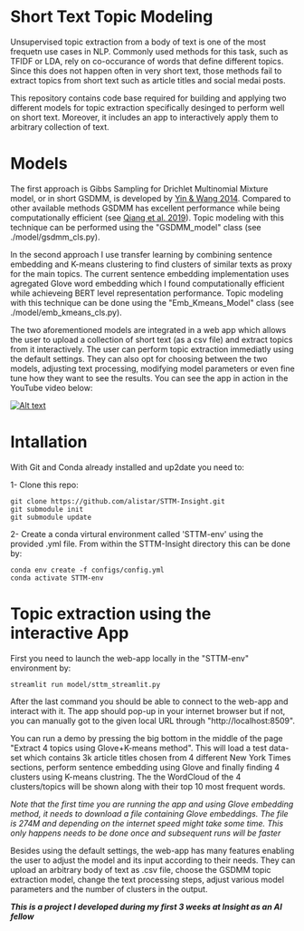 
# Short Text Topic Modeling
Unsupervised topic extraction from a body of text is one of the most frequetn use cases in NLP. Commonly used methods for this task, such as TFIDF or LDA, rely on co-occurance of words that define different topics. Since this does not happen often in very short text, those methods fail to extract topics from short text such as article titles and social medai posts.

This repository contains code base required for building and applying two different models for topic extraction specifically desinged to perform well on short text. Moreover, it includes an app to interactively apply them to arbitrary collection of text.

# Models
The first approach is Gibbs Sampling for Drichlet Multinomial Mixture model, or in short GSDMM, is developed by [Yin & Wang 2014](dbgroup.cs.tsinghua.edu.cn). Compared to other available methods GSDMM has excellent performance while being computationally efficient (see [Qiang et al. 2019](https://arxiv.org/abs/1904.07695)). Topic modeling with this technique can be performed using the "GSDMM_model" class (see ./model/gsdmm_cls.py).

In the second approach I use transfer learning by combining sentence embedding and K-means clustering to find clusters of similar texts as proxy for the main topics. The current sentence embedding implementation uses agregated Glove word embedding which I found computationally efficient while achieveing BERT level representation performance. Topic modeling with this technique can be done using the "Emb_Kmeans_Model" class (see ./model/emb_kmeans_cls.py).

The two aforementioned models are integrated in a web app which allows the user to upload a collection of short text (as a csv file) and extract topics from it interactively. The user can perform topic extraction immediatly using the default settings. They can also opt for choosing between the two models, adjusting text processing, modifying model parameters or even fine tune how they want to see the results. You can see the app in action in the YouTube video below:

[![Alt text](https://img.youtube.com/vi/ckn0lQPvgFw/0.jpg)](https://www.youtube.com/watch?v=ckn0lQPvgFw)

# Intallation
With Git and Conda already installed and up2date you need to:

1- Clone this repo:
```
git clone https://github.com/alistar/STTM-Insight.git
git submodule init
git submodule update
```

2- Create a conda virtural environment called 'STTM-env' using the provided .yml file. From within the STTM-Insight directory this can be done by:
```
conda env create -f configs/config.yml
conda activate STTM-env
```
# Topic extraction using the interactive App
First you need to launch the web-app locally in the "STTM-env" environment by:
```
streamlit run model/sttm_streamlit.py
```

After the last command you should be able to connect to the web-app and interact with it. The app should pop-up in your internet browser but if not, you can manually got to the given local URL through "http://localhost:8509".

You can run a demo by pressing the big bottom in the middle of the page "Extract 4 topics using Glove+K-means method". This will load a test data-set which contains 3k article titles chosen from 4 different New York Times sections, perform sentence embedding using Glove and finally finding 4 clusters using K-means clustring. The the WordCloud of the 4 clusters/topics will be shown along with their top 10 most frequent words.

_Note that the first time you are running the app and using Glove embedding method, it needs to download a file containing Glove embeddings. The file is 274M and depending on the internet speed might take some time. This only happens needs to be done once and subsequent runs will be faster_

Besides using the default settings, the web-app has many features enabling the user to adjust the model and its input according to their needs. They can upload an arbitrary body of text as .csv file, choose the GSDMM topic extraction model, change the text processing steps, adjust various model parameters and the number of clusters in the output.


***This is a project I developed during my first 3 weeks at Insight as an AI fellow***